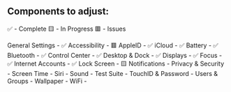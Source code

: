 ## Components to adjust:
✅ - Complete 
🟨 - In Progress
🟥 - Issues 

General Settings - ✅
Accessibility - 🟥
AppleID - ✅
iCloud - ✅
Battery - ✅
Bluetooth - ✅
Control Center - ✅
Desktop & Dock - ✅
Displays - ✅
Focus - ✅
Internet Accounts - ✅
Lock Screen - 🟨
Notifications - 
Privacy & Security - 
Screen Time - 
Siri - 
Sound - 
Test Suite - 
TouchID & Password - 
Users & Groups -
Wallpaper - 
WiFi - 
